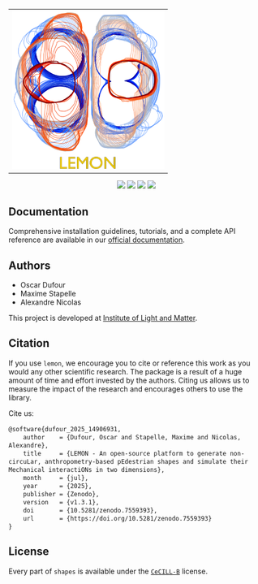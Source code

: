<table align="center" style="width:100%; border-collapse:collapse;">
  <tr>
    <td align="center" style="width:100%;">
      <img src="./docs/source/_static/logo/logo_doc.png" width="300" alt="Project icon" style="display:block; margin:auto;">
    </td>
  </tr>
  <tr>
    <td align="left" style="width:100%;">
      <!-- Your content goes here -->
    </td>
  </tr>
</table>
<div align="center">

[![](https://badgen.net/badge/DOI/open%20access/orange)](https://scipost.org/SciPostPhysCodeb)
[![](https://badgen.net/static/DOC/lemon-docs/cyan?icon=https://icons.getbootstrap.com/icons/filetype-doc/)](https://shapes-crowd.readthedocs.io/en/latest/index.html)
[![](https://badgen.net/badge/icon/GitHub?icon=github&label)](https://github.com/odufour7/Shape)
[![](https://badgen.net/badge/🚀/Streamlit%20App/green)](https://crowdmecha.streamlit.app/)

</div>


## Documentation

Comprehensive installation guidelines, tutorials, and a complete API reference are available in our [official documentation](https://shapes-crowd.readthedocs.io/en/latest/).
## Authors

* Oscar Dufour
* Maxime Stapelle
* Alexandre Nicolas

This project is developed at
[Institute of Light and Matter](https://ilm.univ-lyon1.fr/).

## Citation

If you use `lemon`, we encourage you to cite or reference this work as you would any other scientific research. The package is a result of a huge amount of time and effort invested by the authors. Citing us allows us to measure the impact of the research and encourages others to use the library.

Cite us:
```
@software{dufour_2025_14906931,
    author    = {Dufour, Oscar and Stapelle, Maxime and Nicolas, Alexandre},
    title     = {LEMON - An open-source platform to generate non-circuLar, anthropometry-based pEdestrian shapes and simulate their Mechanical interactiONs in two dimensions},
    month     = {jul},
    year      = {2025},
    publisher = {Zenodo},
    version   = {v1.3.1},
    doi       = {10.5281/zenodo.7559393},
    url       = {https://doi.org/10.5281/zenodo.7559393}
}
```

<!-- ## Some use cases

### pedestrian crowds -->


## License
Every part of `shapes` is available under the [`CeCILL-B`](https://cecill.info/licences.fr.html) license.



